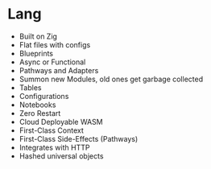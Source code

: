 # Lang

- Built on Zig
- Flat files with configs
- Blueprints
- Async or Functional
- Pathways and Adapters
- Summon new Modules, old ones get garbage collected
- Tables
- Configurations
- Notebooks
- Zero Restart
- Cloud Deployable WASM
- First-Class Context
- First-Class Side-Effects (Pathways)
- Integrates with HTTP
- Hashed universal objects
